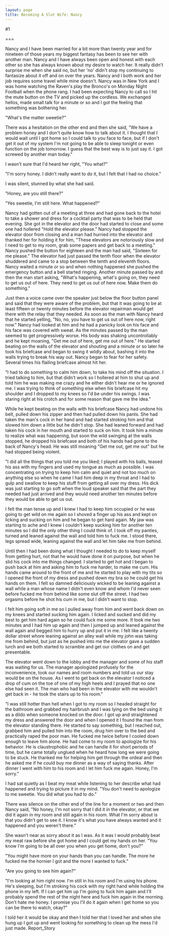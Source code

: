 ```yaml
---
layout: page
title: Becoming A Slut Wife: Nancy
---
```

#1 

===

Nancy and I have been married for a bit more than twenty year and for nineteen of those years my biggest fantasy has been to see her with another man. Nancy and I have always been open and honest with each other so she has always known about my desire to watch her. It really didn't surprise me when she said no, but her 'no' didn't stop my continuing to fantasize about it off and on over the years. Nancy and I both work and her job requires some travel while mine doesn't. Nancy was in New York and I was home watching the Raven's play the Bronco's on Monday Night Football when the phone rang. I had been expecting Nancy to call so I hit the mute button on the TV and picked up the cordless. We exchanged hellos, made small talk for a minute or so and I got the feeling that something was bothering her. 

"What's the matter sweetie?" 

There was a hesitation on the other end and then she said, "We have a problem honey and I don't quite know how to talk about it. I thought that I would wait until I got home so I could talk to you face to face, but if I don't get it out of my system I'm not going to be able to sleep tonight or even function on the job tomorrow. I guess that the best way is to just say it. I got screwed by another man today." 

I wasn't sure that I'd heard her right, "You what?" 

"I'm sorry honey. I didn't really want to do it, but I felt that I had no choice." 

I was silent, stunned by what she had said. 

"Honey, are you still there?" 

"Yes sweetie, I'm still here. What happened?" 

Nancy had gotten out of a meeting at three and had gone back to the hotel to take a shower and dress for a cocktail party that was to be held that evening. She got in the elevator and the door had started to close and some one had hollered "Hold the elevator please." Nancy had stopped the elevator door from closing and a man had hurried into the elevator and thanked her for holding it for him, "These elevators are notoriously slow and I need to get to my room, grab some papers and get back to a meeting." Nancy pushed the button for eighteen and the man had said, "Sixteen for me please." The elevator had just passed the tenth floor when the elevator shuddered and came to a stop between the tenth and eleventh floors. Nancy waited a minute or so and when nothing happened she pushed the emergency button and a bell started ringing. Another minute passed by and then the man start asking, "What's happening, what's going on, they need to get us out of here. They need to get us out of here now. Make them do something." 

Just then a voice came over the speaker just below the floor button panel and said that they were aware of the problem, but that it was going to be at least fifteen or twenty minutes before the elevator repairman would get there with the relay that they needed. As soon as the man with Nancy heard that he started yelling, "No, no, you have to get us out of here now, right now." Nancy had looked at him and he had a panicky look on his face and his face was covered with sweat. As the minutes passed by the man seemed to get progressively worse. His body was shaking uncontrollably and he kept moaning, "Get me out of here, get me out of here." He started beating on the walls of the elevator and shouting and a minute or so later he took his briefcase and began to swing it wildly about, bashing it into the walls trying to break his way out. Nancy began to fear for her safety. Several times his flailing briefcase almost hit her. 

"I had to do something to calm him down, to take his mind off the situation. I tried talking to him, but that didn't work so I hollered at him to shut up and told him he was making me crazy and he either didn't hear me or he ignored me. I was trying to think of something else when his briefcase hit my shoulder and I dropped to my knees so I'd be under his swings. I was staring right at his crotch and for some reason that gave me the idea." 

While he kept beating on the walls with his briefcase Nancy had undone his belt, pulled down his zipper and then had pulled down his pants. She had taken the man's cock in her hand and had started stroking him and that slowed him down a little but he didn't stop. She had leaned forward and had taken his cock in her mouth and started to suck on him. It took him a minute to realize what was happening, but soon the wild swinging at the walls stopped, he dropped his briefcase and both of his hands had gone to the back of Nancy's head. He was still moaning "Get me out, get me out" but he had stopped being violent. 

"I did all the things that you told me you liked; I played with his balls, teased his ass with my fingers and used my tongue as much as possible. I was concentrating on trying to keep him calm and quiet and not too much on anything else so when he came I had him deep in my throat and I had to gulp and swallow to keep his stuff from getting all over my dress. His dick was just starting to go soft when the loud speaker said that the part they needed had just arrived and they would need another ten minutes before they would be able to get us out. 

I felt the man tense up and I knew I had to keep him occupied or he was going to get wild on me again so I shoved a finger up his ass and kept on licking and sucking on him and he began to get hard again. My jaw was starting to ache and I knew I couldn't keep sucking him for another ten minutes so I did the only other thing I could think of. I took off my panties, turned and leaned against the wall and told him to fuck me. I stood there, legs spread wide, leaning against the wall and let him take me from behind. 

Until then I had been doing what I thought I needed to do to keep myself from getting hurt, not that he would have done it on purpose, but when he slid his cock into me things changed. I started to get hot and I began to push back at him and asking him to fuck me harder, to make me cum. His hands came around to the front of me and he started to play with my tits so I opened the front of my dress and pushed down my bra so he could get his hands on them. I felt so damned deliciously wicked to be leaning against a wall while a man whose name I didn't even know and whom I'd never seen before fucked me from behind like some slut off the street. I had two orgasms before he shot his cum in me, but I didn't want to stop. 

I felt him going soft in me so I pulled away from him and went back down on my knees and started sucking him again. I licked and sucked and did my best to get him hard again so he could fuck me some more. It took me two minutes and I had him up again and then I jumped up and leaned against the wall again and begged him to hurry up and put it in me. I felt like a twenty dollar street whore leaning against an alley wall while my john was taking me from behind, but just as he pushed into me the elevator gave a sudden lurch and we both started to scramble and get our clothes on and get presentable. 

The elevator went down to the lobby and the manager and some of his staff was waiting for us. The manager apologized profusely for the inconvenience, took our names and room numbers and told us our stay would be on the house. As I went to get back on the elevator I noticed a drop of cum on the toe of one of my high heels and I prayed that no one else had seen it. The man who had been in the elevator with me wouldn't get back in - he took the stairs up to his room." 

"I was still hotter than hell when I got to my room so I headed straight for the bathroom and grabbed my hairbrush and I was lying on the bed using it as a dildo when someone knocked on the door. I got up and straightened my dress and answered the door and when I opened it I found the man from the elevator standing there. He started to say something, but I reached out, grabbed him and pulled him into the room, drug him over to the bed and practically raped the poor man. He fucked me twice before I cooled down enough to leave him alone. He had come to my room to apologize for his behavior. He is claustrophobic and he can handle it for short periods of time, but he came totally unglued when he heard how long we were going to be stuck. He thanked me for helping him get through the ordeal and then he asked me if he could buy me dinner as a way of saying thanks. After dinner I went with him to his room and I let him fuck me again. Honey, I'm sorry." 

I had sat quietly as I beat my meat while listening to her describe what had happened and trying to picture it in my mind. "You don't need to apologize to me sweetie. You did what you had to do." 

There was silence on the other end of the line for a moment or two and then Nancy said, "No honey, I'm not sorry that I did it in the elevator, or that we did it again in my room and still again in his room. What I'm sorry about is that you didn't get to see it. I know it's what you have always wanted and it happened and you weren't there." 

She wasn't near as sorry about it as I was. As it was I would probably beat my meat raw before she got home and I could get my hands on her. "You know I'm going to be all over you when you get home, don't you?" 

"You might have more on your hands than you can handle. The more he fucked me the hornier I got and the more I wanted to fuck." 

"Are you going to see him again?" 

"I'm looking at him right now. I'm still in his room and I'm using his phone. He's sleeping, but I'm stroking his cock with my right hand while holding the phone in my left. If I can get him up I'm going to fuck him again and I'll probably spend the rest of the night here and fuck him again in the morning. Don't hate me honey. I promise you I'll do it again when I get home so you can be there to watch, okay?" 

I told her it would be okay and then I told her that I loved her and when she hung up I got up and went looking for something to clean up the mess I'd just made. Report_Story 

